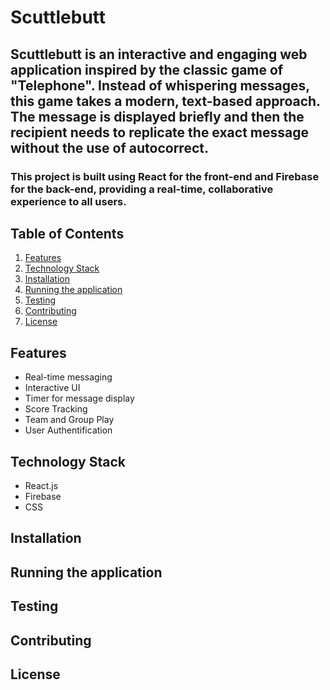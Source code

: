 # Scuttlebutt

## Scuttlebutt is an interactive and engaging web application inspired by the classic game of "Telephone". Instead of whispering messages, this game takes a modern, text-based approach. The message is displayed briefly and then the recipient needs to replicate the exact message without the use of autocorrect.

### This project is built using React for the front-end and Firebase for the back-end, providing a real-time, collaborative experience to all users.

## Table of Contents

1. [Features](#features)
2. [Technology Stack](#technology-stack)
3. [Installation](#installation)
4. [Running the application](#running-the-application)
5. [Testing](#testing)
6. [Contributing](#contributing)
7. [License](#license)

## Features
* Real-time messaging
* Interactive UI
* Timer for message display
* Score Tracking
* Team and Group Play
* User Authentification

## Technology Stack
* React.js
* Firebase
* CSS

## Installation

## Running the application

## Testing

## Contributing

## License